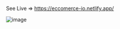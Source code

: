 See Live => https://eccomerce-io.netlify.app/

![image](https://user-images.githubusercontent.com/80327905/140181501-b2a0bfab-4a44-4828-9870-ec9a106df3d6.png)
